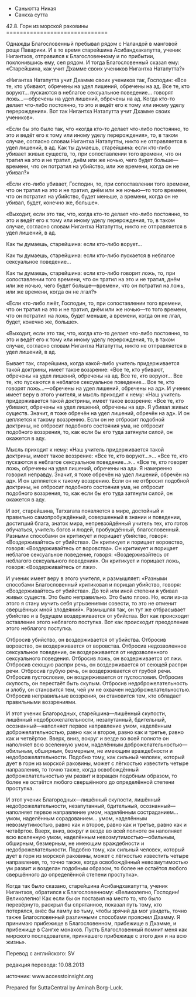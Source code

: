 









* Саньютта Никая
* Санкха сутта


42\.8\. Горн из морской раковины
\=\=\=\=\=\=\=\=\=\=\=\=\=\=\=\=\=\=\=\=\=\=\=\=\=\=\=\=\=\=



Однажды Благословенный пребывал рядом с Наландой в манговой роще Паварики\. И в то время старейшина Асибандхакапутта, ученик Нигантхов, отправился к Благословенному и по прибытии, поклонившись ему, сел рядом\. И тогда Благословенный сказал ему: «Старейшина, как учит Дхамме своих учеников Нигантха Натапутта?»


«Нигантха Натапутта учит Дхамме своих учеников так, Господин: «Все те, кто убивают, обречены на удел лишений, обречены на ад\. Все те, кто воруют… пускаются в неблагое сексуальное поведение… говорят ложь…—обречены на удел лишений, обречены на ад\. Когда кто\-то делает что\-либо постоянно, то это и ведёт его к тому или иному уделу перерождения»\. Вот так Нигантха Натапутта учит Дхамме своих учеников»\.


«Если бы это было так, что «когда кто\-то делает что\-либо постоянно, то это и ведёт его к тому или иному уделу перерождения», то, в таком случае, согласно словам Нигантха Натапутты, никто не отправляется в удел лишений, в ад\. Как ты думаешь, старейшина: если кто\-либо убивает живых существ, то, при сопоставлении того времени, что он тратил на это и не тратил, днём или же ночью, чего будет больше—времени, что он потратил на убийство, или же времени, когда он не убивал?»


«Если кто\-либо убивает, Господин, то, при сопоставлении того времени, что он тратил на это и не тратил, днём или же ночью—то того времени, что он потратил на убийство, будет меньше, а времени, когда он не убивал, будет, конечно же, больше»\.


«Выходит, если это так, что, когда кто\-то делает что\-либо постоянно, то это и ведёт его к тому или иному уделу перерождения, то, в таком случае, согласно словам Нигантха Натапутты, никто не отправляется в удел лишений, в ад\.


Как ты думаешь, старейшина: если кто\-либо ворует…


Как ты думаешь, старейшина: если кто\-либо пускается в неблагое сексуальное поведение…


Как ты думаешь, старейшина: если кто\-либо говорит ложь, то, при сопоставлении того времени, что он тратил на это и не тратил, днём или же ночью, чего будет больше—времени, что он потратил на ложь, или же времени, когда он не лгал?»


«Если кто\-либо лжёт, Господин, то, при сопоставлении того времени, что он тратил на это и не тратил, днём или же ночью—то того времени, что он потратил на ложь, будет меньше, а времени, когда он не лгал, будет, конечно же, больше»\.


«Выходит, если это так, что, когда кто\-то делает что\-либо постоянно, то это и ведёт его к тому или иному уделу перерождения, то, в таком случае, согласно словам Нигантха Натапутты, никто не отправляется в удел лишений, в ад\.


Бывает так, старейшина, когда какой\-либо учитель придерживается такой доктрины, имеет такое воззрение: «Все те, кто убивают, обречены на удел лишений, обречены на ад\. Все те, кто воруют… Все те, кто пускаются в неблагое сексуальное поведение… Все те, кто говорят ложь…—обречены на удел лишений, обречены на ад»\. И ученик имеет веру в этого учителя, и мысль приходит к нему: «Наш учитель придерживается такой доктрины, имеет такое воззрение: «Все те, кто убивают, обречены на удел лишений, обречены на ад»\. Я убивал живых существ\. Значит, я тоже обречён на удел лишений, обречён на ад»\. И он цепляется к такому воззрению\. Если он не отбросит подобной доктрины, не отбросит подобного состояния ума, не отбросит подобного воззрения, то, как если бы его туда затянули силой, он окажется в аду\.


Мысль приходит к нему: «Наш учитель придерживается такой доктрины, имеет такое воззрение: «Все те, кто воруют…»… «Все те, кто пускаются в неблагое сексуальное поведение…»… «Все те, кто говорят ложь, обречены на удел лишений, обречены на ад»\. Я намеренно говорил неправду\. Значит, я тоже обречён на удел лишений, обречён на ад»\. И он цепляется к такому воззрению\. Если он не отбросит подобной доктрины, не отбросит подобного состояния ума, не отбросит подобного воззрения, то, как если бы его туда затянули силой, он окажется в аду\.


И вот, старейшина, Татхагата появляется в мире, достойный и правильно самопробуждённый, совершенный в знании и поведении, достигший блага, знаток мира, непревзойдённый учитель тех, кто готов обучаться, учитель богов и людей, пробуждённый, благословенный\. Разными способами он критикует и порицает убийство, говоря: «Воздерживайтесь от убийства»\. Он критикует и порицает воровство, говоря: «Воздерживайтесь от воровства»\. Он критикует и порицает неблагое сексуальное поведение, говоря: «Воздерживайтесь от неблагого сексуального поведения»\. Он критикует и порицает ложь, говоря: «Воздерживайтесь от лжи»\.


И ученик имеет веру в этого учителя, и размышляет: «Разными способами Благословенный критиковал и порицал убийство, говоря: «Воздерживайтесь от убийства»\. До той или иной степени я убивал живых существ\. Это было неправильно\. Это было плохо\. Но, если из\-за этого я стану мучить себя угрызениями совести, то это не отменит свершённых мной злодеяний»\. Размышляя так, он тут же отбрасывает убийство и в будущем воздерживается от убийства\. Вот как происходит оставление этого неблагого поступка\. Вот как происходит преодоление этого неблагого поступка\.


Отбросив убийство, он воздерживается от убийства\. Отбросив воровство, он воздерживается от воровства\. Отбросив недозволенное сексуальное поведение, он воздерживается от недозволенного сексуального поведения\. Отбросив ложь, он воздерживается от лжи\. Отбросив сеющую распри речь, он воздерживается от сеющей распри речи\. Отбросив грубую речь, он воздерживается от грубой речи\. Отбросив пустословие, он воздерживается от пустословия\. Отбросив скупость, он перестаёт быть скупым\. Отбросив недоброжелательность и злобу, он становится тем, чей ум не охвачен недоброжелательностью\. Отбросив неправильные воззрения, он становится тем, кто обладает правильными воззрениями\.


И этот ученик Благородных, старейшина—лишённый скупости, лишённый недоброжелательности, незапутанный, бдительный, осознанный—наполняет первое направление умом, наделённым доброжелательностью, равно как и второе, равно как и третье, равно как и четвёртое\. Вверх, вниз, вокруг и везде во всей полноте он наполняет всю вселенную умом, наделённым доброжелательностью—обильным, обширным, безмерным, не имеющим враждебности и недоброжелательности\. Подобно тому, как сильный человек, который дует в горн из морской раковины, может с лёгкостью известить четыре направления, то точно также, когда освобождённый доброжелательностью ум развит и взращен подобным образом, то более не остаётся любого свершённого до определённой степени проступка\.


И этот ученик Благородных—лишённый скупости, лишённый недоброжелательности, незапутанный, бдительный, осознанный—наполняет первое направление умом, наделённым состраданием… умом, наделённым сорадованием… умом, наделённым невозмутимостью, равно как и второе, равно как и третье, равно как и четвёртое\. Вверх, вниз, вокруг и везде во всей полноте он наполняет всю вселенную умом, наделённым невозмутимостью—обильным, обширным, безмерным, не имеющим враждебности и недоброжелательности\. Подобно тому, как сильный человек, который дует в горн из морской раковины, может с лёгкостью известить четыре направления, то, точно также, когда освобождённый невозмутимостью ум развит и возделан подобным образом, то более не остаётся любого свершённого до определённой степени проступка»\.


Когда так было сказано, старейшина Асибандхакапутта, ученик Нигантхов, обратился к Благословенному: «Великолепно, Господин\! Великолепно\! Как если бы он поставил на место то, что было перевёрнуто, раскрыл бы спрятанное, показал путь тому, кто потерялся, внёс бы лампу во тьму, чтобы зрячий да мог увидеть, точно также Благословенный различными способами прояснил Дхамму\. Я принимаю прибежище в Благословенном, прибежище в Дхамме, и прибежище в Сангхе монахов\. Пусть Благословенный помнит меня как мирского последователя, принявшего прибежище с этого дня и на всю жизнь»\.



Перевод с английского: SV


редакция перевода: 10\.08\.2013


источник: www\.accesstoinsight\.org


Prepared for SuttaCentral by Aminah Borg\-Luck\.






